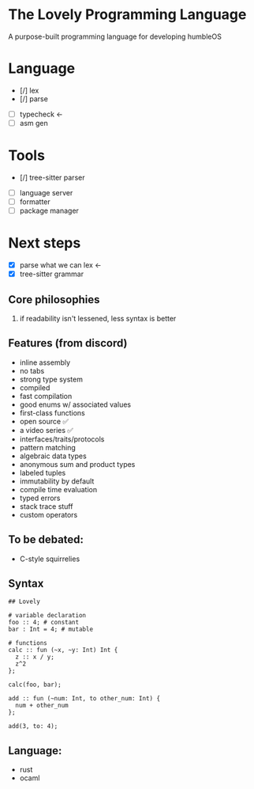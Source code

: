 # The Lovely Programming Language

A purpose-built programming language for developing humbleOS

# Language
- [/] lex
- [/] parse
- [ ] typecheck <-
- [ ] asm gen

# Tools
- [/] tree-sitter parser
- [ ] language server
- [ ] formatter
- [ ] package manager

# Next steps
- [x] parse what we can lex <-
- [x] tree-sitter grammar

## Core philosophies
1. if readability isn't lessened, less syntax is better

## Features (from discord)
- inline assembly
- no tabs
- strong type system
- compiled
- fast compilation
- good enums w/ associated values
- first-class functions
- open source ✅
- a video series ✅
- interfaces/traits/protocols
- pattern matching
- algebraic data types
- anonymous sum and product types
- labeled tuples
- immutability by default
- compile time evaluation
- typed errors
- stack trace stuff
- custom operators

## To be debated:
- C-style squirrelies

## Syntax

```
## Lovely

# variable declaration
foo :: 4; # constant
bar : Int = 4; # mutable

# functions
calc :: fun (~x, ~y: Int) Int {
  z :: x / y;
  z^2
};

calc(foo, bar);

add :: fun (~num: Int, to other_num: Int) {
  num + other_num
};

add(3, to: 4);
```

## Language:

- rust
- ocaml
